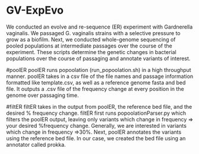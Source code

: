 # GV-ExpEvo
We conducted an evolve and re-sequence (ER) experiment with Gardnerella vaginalis. We passaged G. vaginalis strains with a selective pressure to grow as a biofilm. Next, we conducted whole-genome sequencing of pooled populations at intermediate passages over the course of the experiment. These scripts determine the genetic changes in bacterial populations over the course of passaging and annotate variants of interest. 

#poolER
poolER runs popoolation (run_popoolation.sh) in a high throughput manner. poolER takes in a csv file of the file names and passage information formatted like template.csv, as well as a reference genome fasta and bed file. It outputs a .csv file of the frequency change at every position in the genome over passaging time.

#filtER
filtER takes in the output from poolER, the reference bed file, and the desired % frequency change. filtER first runs popoolationParser.py which filters the poolER output, leaving only variants which change in frequency => your desired %frequency change. Generally, we are interested in variants which change in frequency =>30%. 
Next, poolER annotates the variants using the reference bed file. In our case, we created the bed file using an annotator called prokka.
